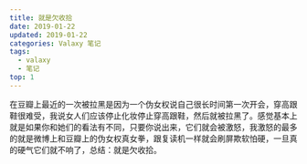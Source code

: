 ```yaml
---
title: 就是欠收拾
date: 2019-01-22
updated: 2019-01-22
categories: Valaxy 笔记
tags:
  - valaxy
  - 笔记
top: 1
---
```

在豆瓣上最近的一次被拉黑是因为一个伪女权说自己很长时间第一次开会，穿高跟鞋很难受，我说女人们应该停止化妆停止穿高跟鞋，然后就被拉黑了。感觉基本上就是如果你和她们的看法有不同，只要你说出来，它们就会被激怒，我激怒的最多的就是微博上和豆瓣上的伪女权真女拳，跟复读机一样就会刷屏欺软怕硬，一旦真的硬气它们就不响了，总结：就是欠收拾。
